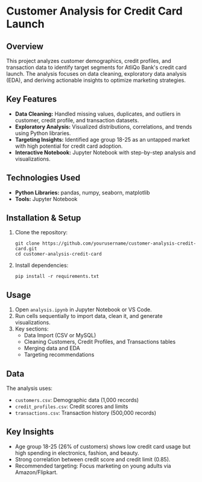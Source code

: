 # Customer Analysis for Credit Card Launch

## Overview

This project analyzes customer demographics, credit profiles, and transaction data to identify target segments for AtliQo Bank's credit card launch. The analysis focuses on data cleaning, exploratory data analysis (EDA), and deriving actionable insights to optimize marketing strategies.

## Key Features

- **Data Cleaning:** Handled missing values, duplicates, and outliers in customer, credit profile, and transaction datasets.
- **Exploratory Analysis:** Visualized distributions, correlations, and trends using Python libraries.
- **Targeting Insights:** Identified age group 18-25 as an untapped market with high potential for credit card adoption.
- **Interactive Notebook:** Jupyter Notebook with step-by-step analysis and visualizations.

## Technologies Used

- **Python Libraries:** pandas, numpy, seaborn, matplotlib
- **Tools:** Jupyter Notebook

## Installation & Setup

1. Clone the repository:

   ```
   git clone https://github.com/yourusername/customer-analysis-credit-card.git
   cd customer-analysis-credit-card
   ```

2. Install dependencies:

   ```
   pip install -r requirements.txt
   ```

## Usage

1. Open `analysis.ipynb` in Jupyter Notebook or VS Code.
2. Run cells sequentially to import data, clean it, and generate visualizations.
3. Key sections:
   - Data Import (CSV or MySQL)
   - Cleaning Customers, Credit Profiles, and Transactions tables
   - Merging data and EDA
   - Targeting recommendations

## Data

The analysis uses:

- `customers.csv`: Demographic data (1,000 records)
- `credit_profiles.csv`: Credit scores and limits
- `transactions.csv`: Transaction history (500,000 records)

## Key Insights

- Age group 18-25 (26% of customers) shows low credit card usage but high spending in electronics, fashion, and beauty.
- Strong correlation between credit score and credit limit (0.85).
- Recommended targeting: Focus marketing on young adults via Amazon/Flipkart.
